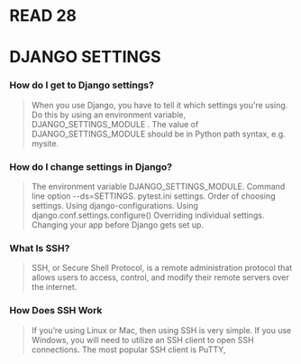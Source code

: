 # READ 28

# DJANGO SETTINGS

### How do I get to Django settings?
>When you use Django, you have to tell it which settings you're using. Do this by using an environment variable, DJANGO_SETTINGS_MODULE . The value of DJANGO_SETTINGS_MODULE should be in Python path syntax, e.g. mysite.
### How do I change settings in Django?
>The environment variable DJANGO_SETTINGS_MODULE.
>Command line option --ds=SETTINGS.
>pytest.ini settings.
>Order of choosing settings.
>Using django-configurations.
>Using django.conf.settings.configure()
>Overriding individual settings.
>Changing your app before Django gets set up.
### What Is SSH?
>SSH, or Secure Shell Protocol, is a remote administration protocol that allows users to access, control, and modify their remote servers over the internet.
### How Does SSH Work
>If you’re using Linux or Mac, then using SSH is very simple. If you use Windows, you will need to utilize an SSH client to open SSH connections. The most popular SSH client is PuTTY,

